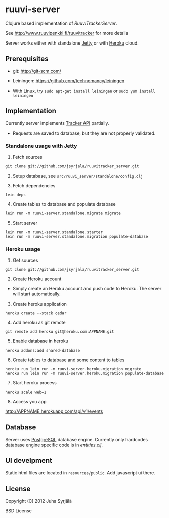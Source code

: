 # ruuvi-server

Clojure based implementation of *RuuviTrackerServer*.

See http://www.ruuvipenkki.fi/ruuvitracker for more details

Server works either with standalone [Jetty](http://jetty.codehaus.org/jetty/) or with [Heroku](http://www.heroku.com/) cloud.

## Prerequisites

* git: http://git-scm.com/

* Leiningen: https://github.com/technomancy/leiningen
 * With Linux, try ```sudo apt-get install leiningen``` or ```sudo yum install leiningen```


## Implementation

Currently server implements [Tracker API](http://www.ruuvipenkki.fi/ruuvitracker/API) partially.

* Requests are saved to database, but they are not properly validated.

### Standalone usage with Jetty

1. Fetch sources

```
git clone git://github.com/jsyrjala/ruuvitracker_server.git
```

2. Setup database, see ```src/ruuvi_server/standalone/config.clj```

3. Fetch dependencies

```
lein deps
```

4. Create tables to database and populate database
    
```
lein run -m ruuvi-server.standalone.migrate migrate 
```

5. Start server

```
lein run -m ruuvi-server.standalone.starter
lein run -m ruuvi-server.standalone.migration populate-database
```

### Heroku usage


1. Get sources

```
git clone git://github.com/jsyrjala/ruuvitracker_server.git
```

2. Create Heroku account
  - Simply create an Heroku account and push code to Heroku. The server will start automatically.

3. Create heroku application

```
heroku create --stack cedar
```

4. Add heroku as git remote

```
git remote add heroku git@heroku.com:APPNAME.git
```

5. Enable database in heroku

```
heroku addons:add shared-database
```


6. Create tables to database and some content to tables

```
heroku run lein run -m ruuvi-server.heroku.migration migrate
heroku run lein run -m ruuvi-server.heroku.migration populate-database
```

7. Start heroku process

```
heroku scale web=1
```

8. Access you app 

http://APPNAME.herokuapp.com/api/v1/events

## Database

Server uses [PostgreSQL](http://www.postgresql.org/) database engine. Currently only hardcodes database engine specific code is in *entities.clj*.


## UI develpment

Static html files are located in ```resources/public```. Add javascript ui there.

## License

Copyright (C) 2012 Juha Syrjälä

BSD License
